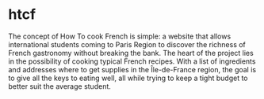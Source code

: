 # htcf
The concept of How To cook French is simple: a website that allows international students coming to Paris Region to discover the richness of French gastronomy without breaking the bank.  The heart of the project lies in the possibility of cooking typical French recipes. With a list of ingredients and addresses where to get supplies in the Île-de-France region, the goal is to give all the keys to eating well, all while trying to keep a tight budget to better suit the average student.
